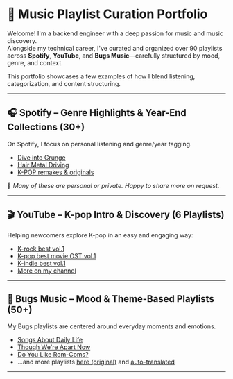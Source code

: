 # 🎵 Music Playlist Curation Portfolio

Welcome! I'm a backend engineer with a deep passion for music and music discovery.  
Alongside my technical career, I've curated and organized over 90 playlists across **Spotify**, **YouTube**, and **Bugs Music**—carefully structured by mood, genre, and context.

This portfolio showcases a few examples of how I blend listening, categorization, and content structuring.

---

## 🎧 Spotify – Genre Highlights & Year-End Collections (30+)

On Spotify, I focus on personal listening and genre/year tagging.

- [Dive into Grunge](https://open.spotify.com/playlist/6vRj4KF2xCbfbXMCQaiLV5?si=6c42975146d0479f&pt=3bf83034c8350848ee43cf254d571c4f)
- [Hair Metal Driving](https://open.spotify.com/playlist/58MMXhHLUXeuIsHcnfWZaY?si=89e4ddbb853d4bc1)
- [K-POP remakes & originals](https://open.spotify.com/playlist/14LEppsDVPgjTuKoC0mq5r?si=46e9fa2748dc4cc9)

📌 *Many of these are personal or private. Happy to share more on request.*

---

## 🎬 YouTube – K-pop Intro & Discovery (6 Playlists)

Helping newcomers explore K-pop in an easy and engaging way:

- [K-rock best vol.1](https://www.youtube.com/watch?v=Y1Gyf1ImwL0)
- [K-pop best movie OST vol.1](https://www.youtube.com/watch?v=hllejMlGEfY)
- [K-indie best vol.1](https://www.youtube.com/watch?v=QyO6bo9-uvQ)
- [More on my channel](https://www.youtube.com/@feelvariousk-pop4150)

---

## 🌈 Bugs Music – Mood & Theme-Based Playlists (50+)

My Bugs playlists are centered around everyday moments and emotions.

- [Songs About Daily Life](https://music.bugs.co.kr/musicpd/albumview/8017)
- [Though We're Apart Now](https://music.bugs.co.kr/musicpd/albumview/4671)
- [Do You Like Rom-Coms?](https://music.bugs.co.kr/musicpd/albumview/2257)
- …and more playlists [here (original)](https://music.bugs.co.kr/musicpd/pdlistdetail/823?tp=es_album&order=view) and [auto-translated](https://music-bugs-co-kr.translate.goog/musicpd/pdlistdetail/823?tp=es_album&order=view&_x_tr_sl=ko&_x_tr_tl=en&_x_tr_hl=en&_x_tr_pto=wapp)

---



